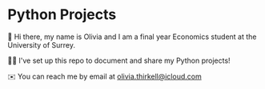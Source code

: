 # Python Projects

👋 Hi there, my name is Olivia and I am a final year Economics student at the University of Surrey. 

👩‍💻 I've set up this repo to document and share my Python projects!

✉️ You can reach me by email at olivia.thirkell@icloud.com

